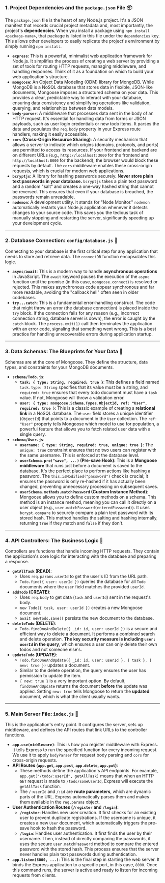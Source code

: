 ### 1. **Project Dependencies and the `package.json` File** 📦

The `package.json` file is the heart of any Node.js project. It's a JSON manifest that records crucial project metadata and, most importantly, the project's **dependencies**. When you install a package using `npm install <package-name>`, that package is listed in this file under the `dependencies` key. This allows other developers to easily replicate the project's environment by simply running `npm install`.

* **`express`**: This is a powerful, minimalist web application framework for Node.js. It simplifies the process of creating a web server by providing a set of tools for routing HTTP requests, managing middleware, and handling responses. Think of it as a foundation on which to build your web application's structure.
* **`mongoose`**: An Object Data Modeling (ODM) library for MongoDB. While MongoDB is a NoSQL database that stores data in flexible, JSON-like documents, Mongoose imposes a structured schema on your data. This provides a clear, predictable way to interact with your database, ensuring data consistency and simplifying operations like validation, querying, and relationships between data models.
* **`body-parser`**: A middleware that processes data sent in the body of an HTTP request. It's essential for handling data from forms or JSON payloads, such as user login credentials or new todo items. It parses the data and populates the `req.body` property in your Express route handlers, making it easily accessible.
* **`cors` (Cross-Origin Resource Sharing)**: A security mechanism that allows a server to indicate which origins (domains, protocols, and ports) are permitted to access its resources. If your frontend and backend are on different URLs (e.g., `http://localhost:3000` for the frontend and `http://localhost:8000` for the backend), the browser would block these requests by default. The `cors` middleware enables these cross-origin requests, which is crucial for modern web applications.
* **`bcryptjs`**: A library for hashing passwords securely. **Never store plain text passwords in your database.** `bcryptjs` takes a plain text password and a random "salt" and creates a one-way hashed string that cannot be reversed. This ensures that even if your database is breached, the passwords remain unreadable. 
* **`nodemon`**: A development utility. It stands for "Node Monitor." `nodemon` automatically restarts your Node.js application whenever it detects changes to your source code. This saves you the tedious task of manually stopping and restarting the server, significantly speeding up your development cycle.

***

### 2. **Database Connection: `config/database.js`** 🔗

Connecting to your database is the first critical step for any application that needs to store and retrieve data. The `connectDB` function encapsulates this logic.

* **`async/await`**: This is a modern way to handle **asynchronous operations** in JavaScript. The `await` keyword pauses the execution of the `async` function until the promise (in this case, `mongoose.connect`) is resolved or rejected. This makes asynchronous code appear synchronous and far more readable, avoiding the "callback hell" often seen in older codebases.
* **`try...catch`**: This is a fundamental error-handling construct. The code that might throw an error (the database connection) is placed inside the `try` block. If the connection fails for any reason (e.g., incorrect connection string, database server is down), the error is caught by the `catch` block. The `process.exit(1)` call then terminates the application with an error code, signaling that something went wrong. This is a best practice for handling unrecoverable errors during application startup.

***

### 3. **Data Schemas: The Blueprints for Your Data** 📝

Schemas are at the core of Mongoose. They define the structure, data types, and constraints for your MongoDB documents.

* **`schema/Todo.js`**:
    * **`task: { type: String, required: true }`**: This defines a field named `task`. `type: String` specifies that its value must be a string, and `required: true` ensures that every todo document must have a `task` value. If not, Mongoose will throw a validation error.
    * **`user: { type: mongoose.Schema.Types.ObjectId, ref: "User", required: true }`**: This is a classic example of creating a **relational link** in a NoSQL database. The `user` field stores a unique identifier (`ObjectId`) that points to a document in the `User` collection. The `ref: "User"` property tells Mongoose which model to use for population, a powerful feature that allows you to fetch related user data with a single query.
* **`schema/User.js`**:
    * **`username: { type: String, required: true, unique: true }`**: The `unique: true` constraint ensures that no two users can register with the same username. This is enforced at the database level.
    * **`userSchema.pre("save", ...)` (Pre-save Hook)**: This is a **Mongoose middleware** that runs just before a document is saved to the database. It's the perfect place to perform actions like hashing a password. The `this.isModified("password")` check is crucial; it ensures the password is only re-hashed if it has actually been changed, preventing unnecessary processing on subsequent saves.
    * **`userSchema.methods.matchPassword` (Custom Instance Method)**: Mongoose allows you to define custom methods on a schema. This method is an instance method, meaning you can call it directly on a user object (e.g., `user.matchPassword(enteredPassword)`). It uses `bcrypt.compare` to securely compare a plain text password with its stored hash. This method handles the salting and hashing internally, returning `true` if they match and `false` if they don't.

***

### 4. **API Controllers: The Business Logic** 🤖

Controllers are functions that handle incoming HTTP requests. They contain the application's core logic for interacting with the database and preparing a response.

* **`getAllTask` (READ)**:
    * Uses `req.params.userId` to get the user's ID from the URL path.
    * `Todo.find({ user: userId })` queries the database for all `Todo` documents where the `user` field matches the provided `userId`.
* **`addTodo` (CREATE)**:
    * Uses `req.body` to get data (`task` and `userId`) sent in the request's body.
    * `new Todo({ task, user: userId })` creates a new Mongoose document.
    * `await newTodo.save()` persists the new document to the database.
* **`deleteTodo` (DELETE)**:
    * `Todo.findOneAndDelete({ _id: id, user: userId })` is a secure and efficient way to delete a document. It performs a combined search and delete operation. **The key security measure is including `user: userId` in the query**, which ensures a user can only delete their own todos and not someone else's.
* **`updateTodo` (UPDATE)**:
    * `Todo.findOneAndUpdate({ _id: id, user: userId }, { task }, { new: true })` updates a document.
    * Similar to the delete operation, the query ensures the user has permission to update the item.
    * `{ new: true }` is a very important option. By default, `findOneAndUpdate` returns the document **before** the update was applied. Setting `new: true` tells Mongoose to return the **updated** document, which is what the client usually wants.

***

### 5. **Main Server File: `index.js`** 🚀

This is the application's entry point. It configures the server, sets up middleware, and defines the API routes that link URLs to the controller functions.

* **`app.use(middleware)`**: This is how you register middleware with Express. It tells Express to run the specified function for every incoming request. We use it to apply `bodyParser` for request body parsing and `cors` for cross-origin requests.
* **API Routes (`app.get`, `app.post`, `app.delete`, `app.put`)**:
    * These methods define the application's API endpoints. For example, `app.get("/todo/:userId", getAllTask)` means that when an HTTP `GET` request is made to `/todo/someUserId`, Express will execute the `getAllTask` function.
    * The `/:userId` and `/:id` are **route parameters**, which are dynamic parts of the URL. Express automatically parses them and makes them available in the `req.params` object.
* **User Authentication Routes (`/register` and `/login`)**:
    * **`/register`**: Handles new user creation. It first checks for an existing user to prevent duplicate registrations. If the username is unique, it creates a new `User` document, which automatically triggers the pre-save hook to hash the password.
    * **`/login`**: Handles user authentication. It first finds the user by their username. Then, instead of directly comparing the passwords, it uses the secure `user.matchPassword` method to compare the entered password with the stored hash. This process ensures that the server never handles plain text passwords during authentication.
* **`app.listen(8000, ...)`**: This is the final step in starting the web server. It binds the Express application to a specific port, in this case, `8000`. Once this command runs, the server is active and ready to listen for incoming requests from clients.